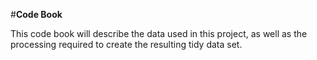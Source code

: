 #**Code Book**

This code book will describe the data used in this project, as well as the processing required to create the resulting tidy data set.
